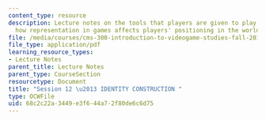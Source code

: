 ```yaml
---
content_type: resource
description: Lecture notes on the tools that players are given to play online and
  how representation in games affects players' positioning in the world.
file: /media/courses/cms-300-introduction-to-videogame-studies-fall-2011/68c2c22a3449e3f644a72f80de6c6d75_MITCMS_300F11_session_12.pdf
file_type: application/pdf
learning_resource_types:
- Lecture Notes
parent_title: Lecture Notes
parent_type: CourseSection
resourcetype: Document
title: "Session 12 \u2013 IDENTITY CONSTRUCTION "
type: OCWFile
uid: 68c2c22a-3449-e3f6-44a7-2f80de6c6d75
---
```


